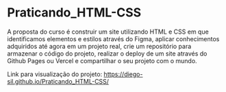# Praticando_HTML-CSS

A proposta do curso é construir um site utilizando HTML e CSS em que identificamos elementos e estilos através do Figma, aplicar conhecimentos adquiridos até agora em um projeto real,
crie um repositório para armazenar o código do projeto, realizar o deploy de um site através do Github Pages ou Vercel e compartilhar o seu projeto com o mundo.

Link para visualização do projeto:
https://diego-sil.github.io/Praticando_HTML-CSS/
